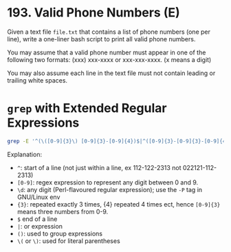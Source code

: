 # 193. Valid Phone Numbers (E)
Given a text file ``file.txt`` that contains a list of phone numbers (one per line), write a one-liner bash script to print all valid phone numbers.

You may assume that a valid phone number must appear in one of the following two formats: (xxx) xxx-xxxx or xxx-xxx-xxxx. (x means a digit)

You may also assume each line in the text file must not contain leading or trailing white spaces.

# ``grep`` with Extended Regular Expressions
```bash
grep -E '^(\([0-9]{3}\) [0-9]{3}-[0-9]{4})$|^([0-9]{3}-[0-9]{3}-[0-9]{4})$' file.txt
```
Explanation:


- ``^``: start of a line (not just within a line, ex 112-122-2313 not 022121-112-2313)
- ``[0-9]``: regex expression to represent any digit between 0 and 9.
- ``\d``: any digit (Perl-flavoured regular expression); use the ``-P`` tag in GNU/Linux env
- ``{3}``: repeated exactly 3 times, {4} repeated 4 times ect, hence ``[0-9]{3}`` means three numbers from 0-9.
- ``$`` end of a line
- ``|``: or expression
- ``()``: used to group expressions
- ``\(`` or ``\)``: used for literal parentheses
